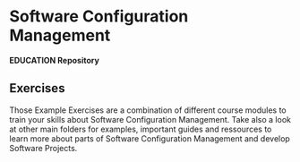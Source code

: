 # Software Configuration Management #

**EDUCATION Repository**

## Exercises
Those Example Exercises are a combination of different course modules to train your skills about Software Configuration Management. Take also a look at other main folders for examples, important guides and ressources to learn more about parts of Software Configuration Management and develop Software Projects.

 
